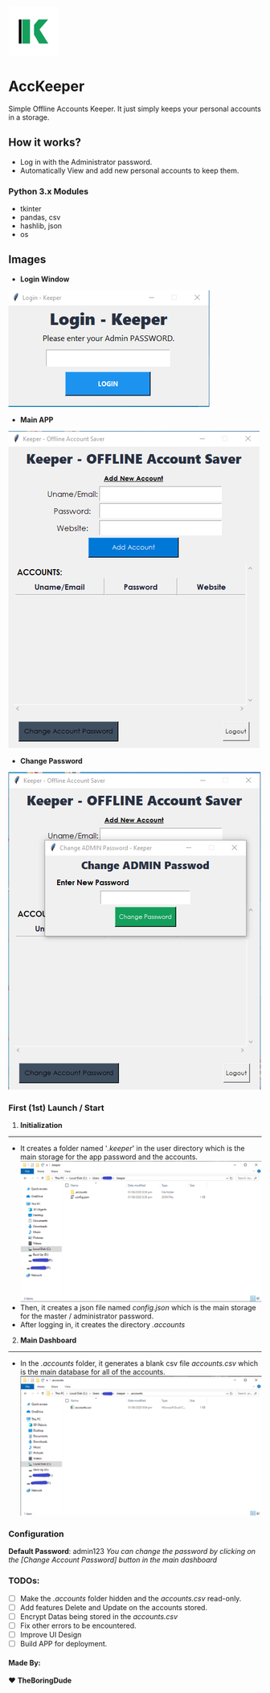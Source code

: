 ![AccKeeper LOGO](./app.png)
# AccKeeper
Simple Offline Accounts Keeper. It just simply keeps your personal accounts in a storage.

## How it works?
- Log in with the Administrator password.
- Automatically View and add new personal accounts to keep them.

### Python 3.x Modules
- tkinter
- pandas, csv
- hashlib, json
- os

## Images
- **Login Window**

![Login Window](./app_images/login.png)
- **Main APP**

![Main APP](./app_images/dashboard.png)
- **Change Password**

![Change Password](./app_images/change_pass.png)

### First (1st) Launch / Start
1. **Initialization**
****
- It creates a folder named '*.keeper*' in the user directory which is the main storage for the app password and the accounts.
![Initialization 1](./init1.png)
- Then, it creates a json file named *config.json* which is the main storage for the master / administrator password.
- After logging in, it creates the directory *.accounts*

2. **Main Dashboard**
****
- In the *.accounts* folder, it generates a blank csv file *accounts.csv* which is the main database for all of the accounts.
![Initialization 2](./init2.png)

### Configuration
**Default Password**: admin123
_You can change the password by clicking on the [Change Account Password] button in the main dashboard_

### TODOs:
- [ ] Make the *.accounts* folder hidden and the *accounts.csv* read-only.
- [ ] Add features Delete and Update on the accounts stored.
- [ ] Encrypt Datas being stored in the *accounts.csv*
- [ ] Fix other errors to be encountered.
- [ ] Improve UI Design
- [ ] Build APP for deployment.

#### Made By:
:heart: **TheBoringDude**
